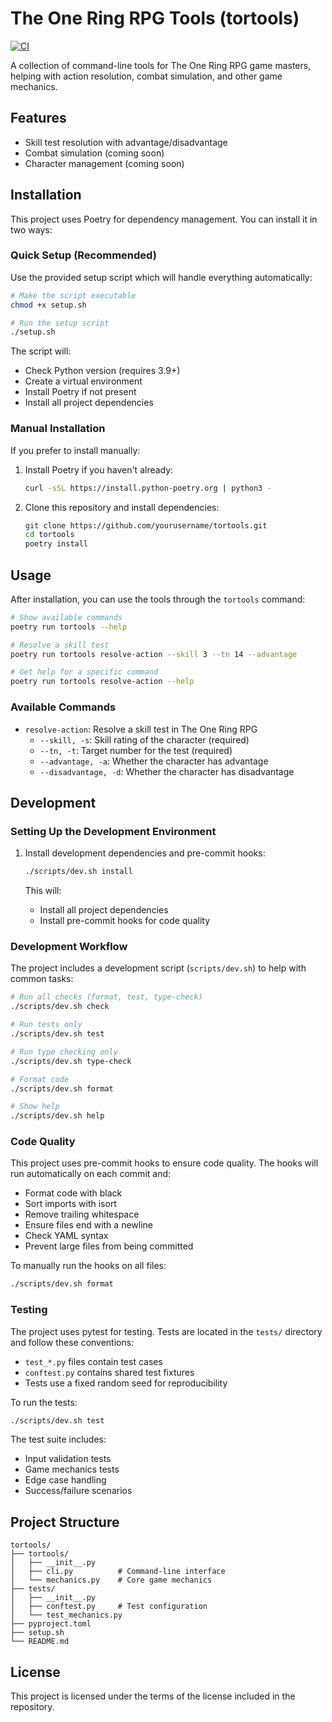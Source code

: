 # The One Ring RPG Tools (tortools)

[![CI](https://github.com/yourusername/tortools/actions/workflows/ci.yml/badge.svg?branch=master)](https://github.com/yourusername/tortools/actions/workflows/ci.yml)

A collection of command-line tools for The One Ring RPG game masters, helping with action resolution, combat simulation, and other game mechanics.

## Features

- Skill test resolution with advantage/disadvantage
- Combat simulation (coming soon)
- Character management (coming soon)

## Installation

This project uses Poetry for dependency management. You can install it in two ways:

### Quick Setup (Recommended)

Use the provided setup script which will handle everything automatically:

```bash
# Make the script executable
chmod +x setup.sh

# Run the setup script
./setup.sh
```

The script will:
- Check Python version (requires 3.9+)
- Create a virtual environment
- Install Poetry if not present
- Install all project dependencies

### Manual Installation

If you prefer to install manually:

1. Install Poetry if you haven't already:
   ```bash
   curl -sSL https://install.python-poetry.org | python3 -
   ```

2. Clone this repository and install dependencies:
   ```bash
   git clone https://github.com/yourusername/tortools.git
   cd tortools
   poetry install
   ```

## Usage

After installation, you can use the tools through the `tortools` command:

```bash
# Show available commands
poetry run tortools --help

# Resolve a skill test
poetry run tortools resolve-action --skill 3 --tn 14 --advantage

# Get help for a specific command
poetry run tortools resolve-action --help
```

### Available Commands

- `resolve-action`: Resolve a skill test in The One Ring RPG
  - `--skill, -s`: Skill rating of the character (required)
  - `--tn, -t`: Target number for the test (required)
  - `--advantage, -a`: Whether the character has advantage
  - `--disadvantage, -d`: Whether the character has disadvantage

## Development

### Setting Up the Development Environment

1. Install development dependencies and pre-commit hooks:
   ```bash
   ./scripts/dev.sh install
   ```

   This will:
   - Install all project dependencies
   - Install pre-commit hooks for code quality

### Development Workflow

The project includes a development script (`scripts/dev.sh`) to help with common tasks:

```bash
# Run all checks (format, test, type-check)
./scripts/dev.sh check

# Run tests only
./scripts/dev.sh test

# Run type checking only
./scripts/dev.sh type-check

# Format code
./scripts/dev.sh format

# Show help
./scripts/dev.sh help
```

### Code Quality

This project uses pre-commit hooks to ensure code quality. The hooks will run automatically on each commit and:

- Format code with black
- Sort imports with isort
- Remove trailing whitespace
- Ensure files end with a newline
- Check YAML syntax
- Prevent large files from being committed

To manually run the hooks on all files:
```bash
./scripts/dev.sh format
```

### Testing

The project uses pytest for testing. Tests are located in the `tests/` directory and follow these conventions:

- `test_*.py` files contain test cases
- `conftest.py` contains shared test fixtures
- Tests use a fixed random seed for reproducibility

To run the tests:
```bash
./scripts/dev.sh test
```

The test suite includes:
- Input validation tests
- Game mechanics tests
- Edge case handling
- Success/failure scenarios

## Project Structure

```
tortools/
├── tortools/
│   ├── __init__.py
│   ├── cli.py          # Command-line interface
│   └── mechanics.py    # Core game mechanics
├── tests/
│   ├── __init__.py
│   ├── conftest.py     # Test configuration
│   └── test_mechanics.py
├── pyproject.toml
├── setup.sh
└── README.md
```

## License

This project is licensed under the terms of the license included in the repository.
